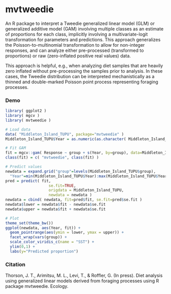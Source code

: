 # mvtweedie
An R package to interpret a Tweedie generalized linear model (GLM) or generalized additive model (GAM) involving multiple classes as an estimate of proportions for each class, implicitly involving a multivariate-logit transformation for parameters and predictions.  This approach generalizes the Poisson-to-multinomial transformation to allow for non-integer responses, and can analyze either pre-processed (transformed to proportions) or raw (zero-inflated positive real values) data.

This approach is helpful, e.g., when analyzing diet samples that are heavily zero inflated without pre-processing the samples prior to analysis.  In these cases, the Tweedie distribution can be interpreted mechanistically as a thinned and double-marked Poisson point process representing foraging processes.


### Demo

```R
library( ggplot2 )
library( mgcv )
library( mvtweedie )

# Load data
data( "Middleton_Island_TUPU", package="mvtweedie" )
Middleton_Island_TUPU$Year = as.numeric(as.character( Middleton_Island_TUPU$Year_factor ))

# Fit GAM
fit = mgcv::gam( Response ~ group + s(Year, by=group), data=Middleton_Island_TUPU, family="tw" )
class(fit) = c( "mvtweedie", class(fit) )

# Predict values
newdata = expand.grid("group"=levels(Middleton_Island_TUPU$group), 
  "Year"=min(Middleton_Island_TUPU$Year):max(Middleton_Island_TUPU$Year))
pred = predict( fit,
                   se.fit=TRUE,
                   origdata = Middleton_Island_TUPU,
                   newdata = newdata )
newdata = cbind( newdata, fit=pred$fit, se.fit=pred$se.fit )
newdata$lower = newdata$fit - newdata$se.fit
newdata$upper = newdata$fit + newdata$se.fit

# Plot
theme_set(theme_bw())
ggplot(newdata, aes(Year, fit)) +
  geom_pointrange(aes(ymin = lower, ymax = upper)) +
  facet_wrap(vars(group)) +
  scale_color_viridis_c(name = "SST") +
  ylim(0,1) +
  labs(y="Predicted proportion")
```

### Citation
Thorson, J. T., Arimitsu, M. L., Levi, T., & Roffler, G. (In press). Diet analysis using generalized linear models derived from foraging processes using R package mvtweedie. Ecology.

